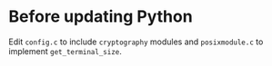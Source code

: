 # Before updating Python

Edit `config.c` to include `cryptography` modules and `posixmodule.c` to implement `get_terminal_size`.
